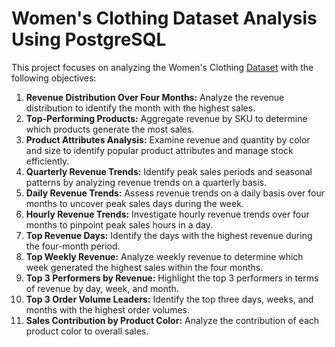 # Women's Clothing Dataset Analysis Using PostgreSQL

This project focuses on analyzing the Women's Clothing <a href="https://www.kaggle.com/datasets/shilongzhuang/-women-clothing-ecommerce-sales-data" target="_blank">Dataset</a> with the following objectives:

1. **Revenue Distribution Over Four Months:** Analyze the revenue distribution to identify the month with the highest sales.
2. **Top-Performing Products:** Aggregate revenue by SKU to determine which products generate the most sales.
3. **Product Attributes Analysis:** Examine revenue and quantity by color and size to identify popular product attributes and manage stock efficiently.
4. **Quarterly Revenue Trends:** Identify peak sales periods and seasonal patterns by analyzing revenue trends on a quarterly basis.
5. **Daily Revenue Trends:** Assess revenue trends on a daily basis over four months to uncover peak sales days during the week.
6. **Hourly Revenue Trends:** Investigate hourly revenue trends over four months to pinpoint peak sales hours in a day.
7. **Top Revenue Days:** Identify the days with the highest revenue during the four-month period.
8. **Top Weekly Revenue:** Analyze weekly revenue to determine which week generated the highest sales within the four months.
9. **Top 3 Performers by Revenue:** Highlight the top 3 performers in terms of revenue by day, week, and month.
10. **Top 3 Order Volume Leaders:** Identify the top three days, weeks, and months with the highest order volumes.
11. **Sales Contribution by Product Color:** Analyze the contribution of each product color to overall sales.
